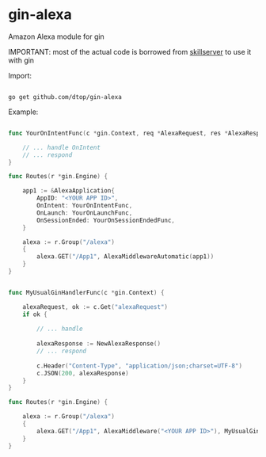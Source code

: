 # gin-alexa
Amazon Alexa module for gin

IMPORTANT:
most of the actual code is borrowed from [skillserver](https://github.com/mikeflynn/go-alexa) to use it with gin

Import:
```

go get github.com/dtop/gin-alexa

```

Example:

```go

func YourOnIntentFunc(c *gin.Context, req *AlexaRequest, res *AlexaResponse) {

    // ... handle OnIntent
    // ... respond
}

func Routes(r *gin.Engine) {

    app1 := &AlexaApplication{
        AppID: "<YOUR APP ID>",
        OnIntent: YourOnIntentFunc,
        OnLaunch: YourOnLaunchFunc,
        OnSessionEnded: YourOnSessionEndedFunc,
    }

    alexa := r.Group("/alexa")
    {
        alexa.GET("/App1", AlexaMiddlewareAutomatic(app1))
    }
}

```


```go

func MyUsualGinHandlerFunc(c *gin.Context) {

    alexaRequest, ok := c.Get("alexaRequest")
    if ok {
    
        // ... handle
        
        alexaResponse := NewAlexaResponse()
        // ... respond
        
        c.Header("Content-Type", "application/json;charset=UTF-8")
        c.JSON(200, alexaResponse)
    }
}

func Routes(r *gin.Engine) {

    alexa := r.Group("/alexa")
    {
        alexa.GET("/App1", AlexaMiddleware("<YOUR APP ID>"), MyUsualGinHandlerFunc)
    }
}

```